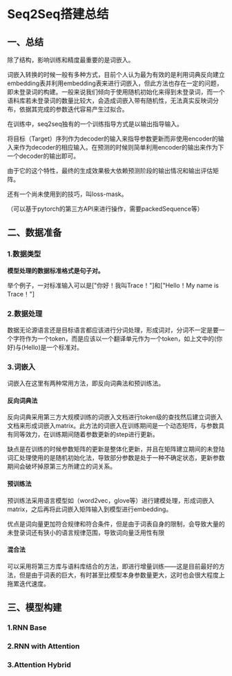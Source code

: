 # Seq2Seq搭建总结

## 一、总结

除了结构，影响训练和精度最重要的是词嵌入。

词嵌入转换的时候一般有多种方式，目前个人认为最为有效的是利用词典反向建立embedding表并利用embedding表来进行词嵌入，但此方法也存在一定的问题，即未登录词的构建。一般来说我们倾向于使用随机初始化来得到未登录词，而一个语料库若未登录词的数量比较大，会造成词嵌入带有随机性，无法真实反映词分布，依据其完成的参数迭代容易产生过拟合。

在训练中，seq2seq独有的一个训练指导方式是以输出指导输入。

将目标（Target）序列作为decoder的输入来指导参数更新而非使用encoder的输入来作为decoder的相应输入。在预测的时候则简单利用encoder的输出来作为下一个decoder的输出即可。

由于它的这个特性，最终的生成效果极大依赖预测阶段的输出情况和输出评估矩阵。

还有一个尚未使用到的技巧，叫loss-mask。

（可以基于pytorch的第三方API来进行操作，需要packedSequence等）

## 二、数据准备

### 1.数据类型

**模型处理的数据标准格式是句子对。**

举个例子，一对标准输入可以是["你好！我叫Trace！"]和["Hello！My name is Trace！"]

### 2.数据处理

数据无论源语言还是目标语言都应该进行分词处理，形成词对，分词不一定是要一个字符作为一个token，而是应该以一个翻译单元作为一个token，如上文中的(你好)与(Hello)是一个标准对。

### 3.词嵌入

词嵌入在这里有两种常用方法，即反向词典法和预训练法。

#### 反向词典法

反向词典采用第三方大规模训练的词嵌入文档进行token级的查找然后建立词嵌入文档来形成词嵌入matrix。此方法的词嵌入在训练期间是一个动态矩阵，与参数具有同等效力，在训练期间随着参数更新的step进行更新。

缺点是在训练的时候参数矩阵的更新是整体化更新，并且在矩阵建立期间的未登陆词汇处理使用的是随机初始化法，导致部分参数是处于一种不确定状态，更新参数期间会破坏掉原第三方所建立的词关系。

#### 预训练法

预训练法采用语言模型如（word2vec，glove等）进行建模处理，形成词嵌入matrix，之后再将此词嵌入矩阵输入到模型进行embedding。

优点是词向量更加符合规律和符合条件，但是由于词表自身的限制，会导致大量的未登录词还有狭小的语言规律范围，导致词向量泛用性有限

#### 混合法

可以采用将第三方库与语料库结合的方法，即进行增量训练——这是目前最好的方法，但是由于词表的巨大，有时甚至比模型本身参数量更大，这时也会很大程度上拖累迭代速度。

## 三、模型构建

### 1.RNN Base

### 2.RNN with Attention

### 3.Attention Hybrid

